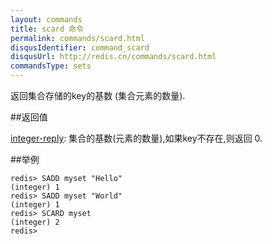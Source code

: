 ```yaml
---
layout: commands
title: scard 命令
permalink: commands/scard.html
disqusIdentifier: command_scard
disqusUrl: http://redis.cn/commands/scard.html
commandsType: sets
---
```


返回集合存储的key的基数 (集合元素的数量).

##返回值

[integer-reply](/topics/protocol.html#integer-reply): 集合的基数(元素的数量),如果key不存在,则返回 0.

##举例

	redis> SADD myset "Hello"
	(integer) 1
	redis> SADD myset "World"
	(integer) 1
	redis> SCARD myset
	(integer) 2
	redis> 